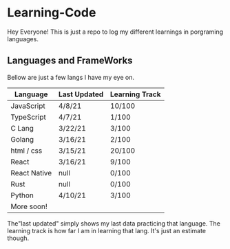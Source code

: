 # Learning-Code

Hey Everyone! This is just a repo to log my different learnings in porgraming languages.

## Languages and FrameWorks

Bellow are just a few langs I have my eye on.

| Language     | Last Updated | Learning Track |
| ------------ | ------------ | -------------- |
| JavaScript   | 4/8/21       | 10/100         |
| TypeScript   | 4/7/21       | 1/100          |
| C Lang       | 3/22/21      | 3/100          |
| Golang       | 3/16/21      | 2/100          |
| html / css   | 3/15/21      | 20/100         |
| React        | 3/16/21      | 9/100          |
| React Native | null         | 0/100          |
| Rust         | null         | 0/100          |
| Python       | 4/10/21       | 3/100               |
| More soon!   |              |                |

The"last updated" simply shows my last data practicing that language. The learning track is how far I am in learning that lang. It's just an estimate though.
